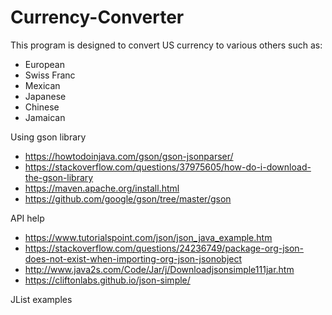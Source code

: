 # Currency-Converter

This program is designed to convert US currency to various others
such as:
  * European
  * Swiss Franc
  * Mexican
  * Japanese
  * Chinese
  * Jamaican

Using gson library
  * https://howtodoinjava.com/gson/gson-jsonparser/
  * https://stackoverflow.com/questions/37975605/how-do-i-download-the-gson-library
  * https://maven.apache.org/install.html
  * https://github.com/google/gson/tree/master/gson

API help
  * https://www.tutorialspoint.com/json/json_java_example.htm
  * https://stackoverflow.com/questions/24236749/package-org-json-does-not-exist-when-importing-org-json-jsonobject
  * http://www.java2s.com/Code/Jar/j/Downloadjsonsimple111jar.htm
  * https://cliftonlabs.github.io/json-simple/

JList examples
